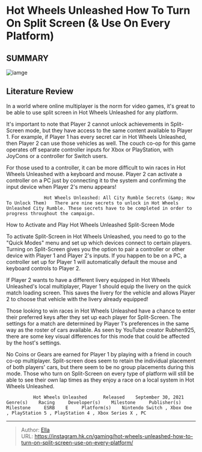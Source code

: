 # Hot Wheels Unleashed How To Turn On Split Screen (&amp; Use On Every Platform)


## SUMMARY 

![iamge](https://static1.srcdn.com/wordpress/wp-content/uploads/2021/10/Hot-Wheels-Unleashed--How-To-Turn-On-Split-Screen-and-Use-On-Every-Platform.jpg)

## Literature Review

In a world where online multiplayer is the norm for video games, it&#39;s great to be able to use split screen in Hot Wheels Unleashed for any platform.





It&#39;s important to note that Player 2 cannot unlock achievements in Split-Screen mode, but they have access to the same content available to Player 1. For example, if Player 1 has every secret car in Hot Wheels Unleashed, then Player 2 can use those vehicles as well. The couch co-op for this game operates off separate controller inputs for Xbox or PlayStation, with JoyCons or a controller for Switch users.






For those used to a controller, it can be more difficult to win races in Hot Wheels Unleashed with a keyboard and mouse. Player 2 can activate a controller on a PC just by connecting it to the system and confirming the input device when Player 2&#39;s menu appears!




                  Hot Wheels Unleashed: All City Rumble Secrets (&amp; How To Unlock Them)   There are nine secrets to unlock in Hot Wheels Unleashed City Rumble. These secrets have to be completed in order to progress throughout the campaign.   


 How to Activate and Play Hot Wheels Unleashed Split-Screen Mode 
          

To activate Split-Screen in Hot Wheels Unleashed, you need to go to the &#34;Quick Modes&#34; menu and set up which devices connect to certain players. Turning on Split-Screen gives you the option to pair a controller or other device with Player 1 and Player 2&#39;s inputs. If you happen to be on a PC, a controller set up for Player 1 will automatically default the mouse and keyboard controls to Player 2.






If Player 2 wants to have a different livery equipped in Hot Wheels Unleashed&#39;s local multiplayer, Player 1 should equip the livery on the quick match loading screen. This saves the livery for the vehicle and allows Player 2 to choose that vehicle with the livery already equipped!




Those looking to win races in Hot Wheels Unleashed have a chance to enter their preferred keys after they set up each player for Split-Screen. The settings for a match are determined by Player 1&#39;s preferences in the same way as the roster of cars available. As seen by YouTube creator Rubhen925, there are some key visual differences for this mode that could be affected by the host&#39;s settings.


 

No Coins or Gears are earned for Player 1 by playing with a friend in couch co-op multiplayer. Split-screen does seem to retain the individual placement of both players&#39; cars, but there seem to be no group placements during this mode. Those who turn on Split-Screen on every type of platform will still be able to see their own lap times as they enjoy a race on a local system in Hot Wheels Unleashed.




              Hot Wheels Unleashed      Released    September 30, 2021     Genre(s)    Racing     Developer(s)    Milestone     Publisher(s)    Milestone     ESRB    E     Platform(s)    Nintendo Switch , Xbox One , PlayStation 5 , PlayStation 4 , Xbox Series X , PC      


---

> Author: [Ella](https://instagram.hk.cn/)  
> URL: https://instagram.hk.cn/gaming/hot-wheels-unleashed-how-to-turn-on-split-screen-use-on-every-platform/  

